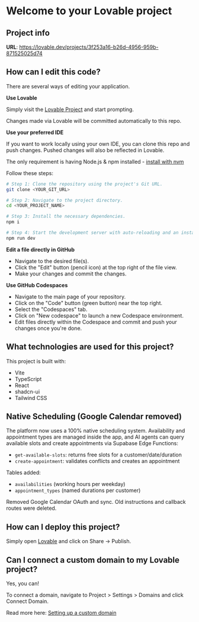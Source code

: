 # Welcome to your Lovable project

## Project info

**URL**: https://lovable.dev/projects/3f253a16-b26d-4956-959b-871525025d74

## How can I edit this code?

There are several ways of editing your application.

**Use Lovable**

Simply visit the [Lovable Project](https://lovable.dev/projects/3f253a16-b26d-4956-959b-871525025d74) and start prompting.

Changes made via Lovable will be committed automatically to this repo.

**Use your preferred IDE**

If you want to work locally using your own IDE, you can clone this repo and push changes. Pushed changes will also be reflected in Lovable.

The only requirement is having Node.js & npm installed - [install with nvm](https://github.com/nvm-sh/nvm#installing-and-updating)

Follow these steps:

```sh
# Step 1: Clone the repository using the project's Git URL.
git clone <YOUR_GIT_URL>

# Step 2: Navigate to the project directory.
cd <YOUR_PROJECT_NAME>

# Step 3: Install the necessary dependencies.
npm i

# Step 4: Start the development server with auto-reloading and an instant preview.
npm run dev
```

**Edit a file directly in GitHub**

- Navigate to the desired file(s).
- Click the "Edit" button (pencil icon) at the top right of the file view.
- Make your changes and commit the changes.

**Use GitHub Codespaces**

- Navigate to the main page of your repository.
- Click on the "Code" button (green button) near the top right.
- Select the "Codespaces" tab.
- Click on "New codespace" to launch a new Codespace environment.
- Edit files directly within the Codespace and commit and push your changes once you're done.

## What technologies are used for this project?

This project is built with:

- Vite
- TypeScript
- React
- shadcn-ui
- Tailwind CSS

## Native Scheduling (Google Calendar removed)

The platform now uses a 100% native scheduling system. Availability and appointment types are managed inside the app, and AI agents can query available slots and create appointments via Supabase Edge Functions:

- `get-available-slots`: returns free slots for a customer/date/duration
- `create-appointment`: validates conflicts and creates an appointment

Tables added:
- `availabilities` (working hours per weekday)
- `appointment_types` (named durations per customer)

Removed Google Calendar OAuth and sync. Old instructions and callback routes were deleted.

## How can I deploy this project?

Simply open [Lovable](https://lovable.dev/projects/3f253a16-b26d-4956-959b-871525025d74) and click on Share -> Publish.

## Can I connect a custom domain to my Lovable project?

Yes, you can!

To connect a domain, navigate to Project > Settings > Domains and click Connect Domain.

Read more here: [Setting up a custom domain](https://docs.lovable.dev/tips-tricks/custom-domain#step-by-step-guide)
